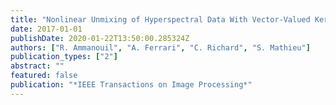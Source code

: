 ```yaml
---
title: "Nonlinear Unmixing of Hyperspectral Data With Vector-Valued Kernel Functions"
date: 2017-01-01
publishDate: 2020-01-22T13:50:00.285324Z
authors: ["R. Ammanouil", "A. Ferrari", "C. Richard", "S. Mathieu"]
publication_types: ["2"]
abstract: ""
featured: false
publication: "*IEEE Transactions on Image Processing*"
---
```



